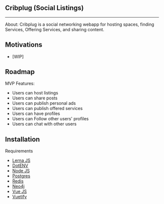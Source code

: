## Cribplug (Social Listings)

-----------------------------------
About:
Cribplug is a social networking webapp for hosting spaces, finding Services, Offering Services, and sharing content.

## Motivations

- [WIP]

## Roadmap

  MVP Features:

- Users can host listings
- Users can share posts
- Users can publish personal ads
- Users can publish offered services
- Users can have profiles
- Users can Follow other users' profiles
- Users can chat with other users

## Installation

Requirements

- [Lerna JS](https://lerna.org)
- [DotENV](https://lerna.org)
- [Node JS](https://nodejs.org)
- [Postgres]()
- [Redis]()
- [Neo4j]()
- [Vue JS]()
- [Vuetify]()
